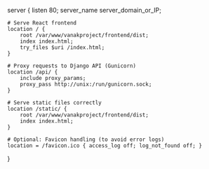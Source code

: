 server {
    listen 80;
    server_name server_domain_or_IP;

    # Serve React frontend
    location / {
        root /var/www/vanakproject/frontend/dist;
        index index.html;
        try_files $uri /index.html;
    }

    # Proxy requests to Django API (Gunicorn)
    location /api/ {
        include proxy_params;
        proxy_pass http://unix:/run/gunicorn.sock;
    }

    # Serve static files correctly
    location /static/ {
        root /var/www/vanakproject/frontend/dist;
        index index.html;
    }

    # Optional: Favicon handling (to avoid error logs)
    location = /favicon.ico { access_log off; log_not_found off; }

}
